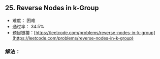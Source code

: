 ## 25. Reverse Nodes in k-Group


- 难度： 困难
- 通过率： 34.5%
- 题目链接：[https://leetcode.com/problems/reverse-nodes-in-k-group](https://leetcode.com/problems/reverse-nodes-in-k-group)



### 解法：